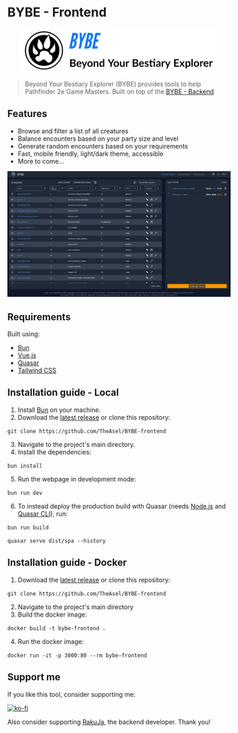 # BYBE - Frontend

<p align="center">
  <a href="https://bybe.fly.dev/" target="_blank">
    <picture>
      <source media="(prefers-color-scheme: dark)" srcset="https://raw.githubusercontent.com/TheAsel/BYBE-frontend/HEAD/.github/logo-dark.png">
      <source media="(prefers-color-scheme: light)" srcset="https://raw.githubusercontent.com/TheAsel/BYBE-frontend/HEAD/.github/logo-light.png">
      <img alt="BYBE" src="https://raw.githubusercontent.com/TheAsel/BYBE-frontend/HEAD/.github/logo-light.png" width="450" height="100" style="max-width: 100%;">
    </picture>
  </a>
</p>

> Beyond Your Bestiary Explorer (BYBE) provides tools to help Pathfinder 2e Game Masters. Built on top of the [BYBE - Backend](https://github.com/RakuJa/BYBE/)

## Features

- Browse and filter a list of all creatures
- Balance encounters based on your party size and level
- Generate random encounters based on your requirements
- Fast, mobile friendly, light/dark theme, accessible
- More to come...

![Screenshot of the Encounter Builder page of BYBE](https://raw.githubusercontent.com/TheAsel/BYBE-frontend/HEAD/.github/encounter-builder.png)

## Requirements

Built using:

- [Bun](https://bun.sh/)
- [Vue.js](https://vuejs.org/)
- [Quasar](https://quasar.dev/)
- [Tailwind CSS](https://tailwindcss.com/)

## Installation guide - Local

1. Install [Bun](https://bun.sh/) on your machine.
2. Download the [latest release](https://github.com/TheAsel/BYBE-frontend/releases/latest) or clone this repository:

```
git clone https://github.com/TheAsel/BYBE-frontend
```

3. Navigate to the project's main directory.
4. Install the dependencies:

```
bun install
```

5. Run the webpage in development mode:

```
bun run dev
```

6. To instead deploy the production build with Quasar (needs [Node.js](https://nodejs.org/it) and [Quasar CLI](https://quasar.dev/start/quasar-cli/)), run:

```
bun run build
```

```
quasar serve dist/spa --history
```

## Installation guide - Docker

1. Download the [latest release](https://github.com/TheAsel/BYBE-frontend/releases/latest) or clone this repository:

```
git clone https://github.com/TheAsel/BYBE-frontend
```

2. Navigate to the project's main directory
3. Build the docker image:

```
docker build -t bybe-frontend .
```

4. Run the docker image:

```
docker run -it -p 3000:80 --rm bybe-frontend
```

## Support me

If you like this tool, consider supporting me:

[![ko-fi](https://ko-fi.com/img/githubbutton_sm.svg)](https://ko-fi.com/B0B0Q8YOL)

Also consider supporting [RakuJa](https://github.com/RakuJa), the backend developer. Thank you!
